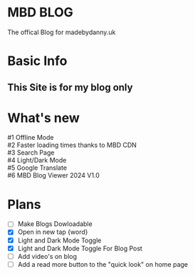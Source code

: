 # MBD BLOG
The offical Blog for madebydanny.uk 
# Basic Info
This Site is for my blog only
--
# What's new
#1 Offline Mode<br>
#2 Faster loading times thanks to MBD CDN<br>
#3 Search Page<br>
#4 Light/Dark Mode<br>
#5 Google Translate<br>
#6 MBD Blog Viewer 2024 V1.0

# Plans
- [ ] Make Blogs Dowloadable<br>
- [x] Open in new tap {word}<br>
- [x] Light and Dark Mode Toggle <br>
- [x] Light and Dark Mode Toggle For Blog Post<br>
- [ ] Add video's on blog<br>
- [ ] Add a read more button to the "quick look" on home page
